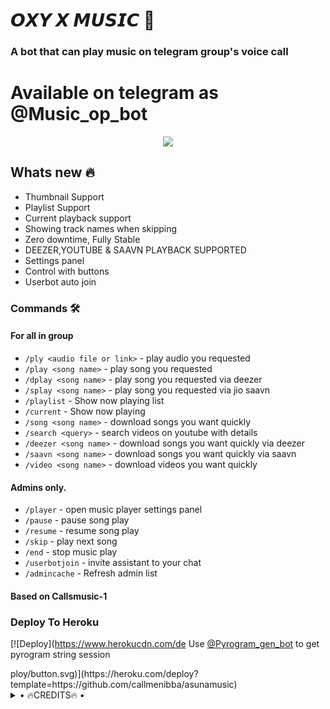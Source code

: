 <h1 align="centre">𝙊𝙓𝙔 𝙓 𝙈𝙐𝙎𝙄𝘾 🎵</h1>

### A bot that can play music on telegram group's voice call

# Available on telegram as @Music_op_bot

<p align="center">
  <img src="https://telegra.ph/file/aeac9984a2bc0efb69ed9.jpg">
</p>

<h2> Whats new 🔥 </h2>

- Thumbnail Support
- Playlist Support
- Current playback support
- Showing track names when skipping
- Zero downtime, Fully Stable
- DEEZER,YOUTUBE & SAAVN PLAYBACK SUPPORTED
- Settings panel
- Control with buttons
- Userbot auto join

### Commands 🛠
#### For all in group

- `/ply <audio file or link>` - play audio you requested
- `/play <song name>` - play song you requested
- `/dplay <song name>` - play song you requested via deezer
- `/splay <song name>` - play song you requested via jio saavn
- `/playlist` - Show now playing list
- `/current` - Show now playing
- `/song <song name>` - download songs you want quickly
- `/search <query>` - search videos on youtube with details
- `/deezer <song name>` - download songs you want quickly via deezer
- `/saavn <song name>` - download songs you want quickly via saavn
- `/video <song name>` - download videos you want quickly

#### Admins only.
- `/player` - open music player settings panel
- `/pause` - pause song play
- `/resume` - resume song play
- `/skip` - play next song
- `/end` - stop music play
- `/userbotjoin` - invite assistant to your chat
- `/admincache` - Refresh admin list

#### Based on Callsmusic-1

### Deploy To Heroku</h4>

[![Deploy](https://www.herokucdn.com/de
Use [@Pyrogram_gen_bot](https://t.me/Pyrogram_gen_bot) to get pyrogram string session


</details>ploy/button.svg)](https://heroku.com/deploy?template=https://github.com/callmenibba/asunamusic)


<details>

<summary> • 🔥CREDITS🔥 • </summary>
<h2 align="center"> <a href="https://github.com/xxMUNNAxx">🔥 MUNNA 🔥</a></h2><h2 align="center"> <a href="https://github.com/dineshpamnani860">🔥 Lucifer 🔥</a></h2><h2 align="center"> <a href="https://github.com/Omiiiiii143">🔥 Smokie 🔥</a></h2><h2 align="center"> <a href="https://github.com/Anubis-Devil">🔥 Devil 🔥</a></h2><h2 align="center"> <a href="https://github.com/GodkillerOp">🔥 GodKiller 🔥</a></h2>

</details>
